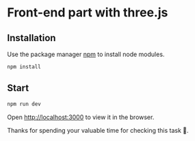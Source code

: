 # Front-end part with three.js

## Installation

Use the package manager [npm](https://nodejs.org/ru) to install node modules.

```bash
npm install
```

## Start

```bash
npm run dev
```

Open <http://localhost:3000> to view it in the browser.

Thanks for spending your valuable time for checking this task :slightly_smiling_face:.
